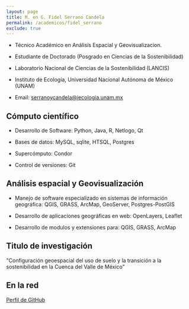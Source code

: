 ```yaml
---
layout: page
title: M. en G. Fidel Serrano Candela
permalink: /academicos/fidel_serrano
exclude: true
---
```


- Técnico Académico en Análisis Espacial y Geovisualizacion.

- Estudiante de Doctorado (Posgrado en Ciencias de la Sostenibilidad)

- Laboratorio Nacional de Ciencias de la Sostenibilidad (LANCIS)

- Instituto de Ecología, Universidad Nacional Autónoma de México (UNAM)

- Email: serranoycandela@iecologia.unam.mx 

## Cómputo científico

- Desarrollo de Software: Python, Java, R, Netlogo, Qt

- Bases de datos: MySQL, sqlite, HTSQL, Postgres

- Supercómputo: Condor

- Control de versiones: Git

## Análisis espacial y Geovisualización

- Manejo de software especializado en sistemas de información geográfica:
  QGIS, GRASS, ArcMap, GeoServer, Postgres-PostGIS

- Desarrollo de aplicaciones geográficas en web: OpenLayers, Leaflet

- Desarrollo de modulos y extensiones para: QGIS, GRASS, ArcMap

## Titulo de investigación

"Configuración geoespacial del uso de suelo y la transición a la sostenibilidad en la Cuenca del Valle de México”


## En la red

[Perfil de GitHub](https://github.com/serranoycandela)
